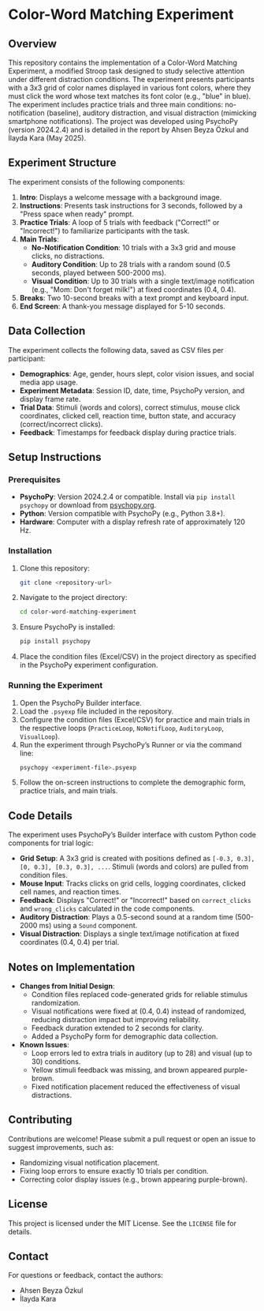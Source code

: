 # Color-Word Matching Experiment

## Overview
This repository contains the implementation of a Color-Word Matching Experiment, a modified Stroop task designed to study selective attention under different distraction conditions. The experiment presents participants with a 3x3 grid of color names displayed in various font colors, where they must click the word whose text matches its font color (e.g., "blue" in blue). The experiment includes practice trials and three main conditions: no-notification (baseline), auditory distraction, and visual distraction (mimicking smartphone notifications). The project was developed using PsychoPy (version 2024.2.4) and is detailed in the report by Ahsen Beyza Özkul and İlayda Kara (May 2025).

## Experiment Structure
The experiment consists of the following components:

1. **Intro**: Displays a welcome message with a background image.
2. **Instructions**: Presents task instructions for 3 seconds, followed by a "Press space when ready" prompt.
3. **Practice Trials**: A loop of 5 trials with feedback ("Correct!" or "Incorrect!") to familiarize participants with the task.
4. **Main Trials**:
   - **No-Notification Condition**: 10 trials with a 3x3 grid and mouse clicks, no distractions.
   - **Auditory Condition**: Up to 28 trials with a random sound (0.5 seconds, played between 500-2000 ms).
   - **Visual Condition**: Up to 30 trials with a single text/image notification (e.g., "Mom: Don't forget milk!") at fixed coordinates (0.4, 0.4).
5. **Breaks**: Two 10-second breaks with a text prompt and keyboard input.
6. **End Screen**: A thank-you message displayed for 5-10 seconds.

## Data Collection
The experiment collects the following data, saved as CSV files per participant:
- **Demographics**: Age, gender, hours slept, color vision issues, and social media app usage.
- **Experiment Metadata**: Session ID, date, time, PsychoPy version, and display frame rate.
- **Trial Data**: Stimuli (words and colors), correct stimulus, mouse click coordinates, clicked cell, reaction time, button state, and accuracy (correct/incorrect clicks).
- **Feedback**: Timestamps for feedback display during practice trials.

## Setup Instructions
### Prerequisites
- **PsychoPy**: Version 2024.2.4 or compatible. Install via `pip install psychopy` or download from [psychopy.org](https://www.psychopy.org).
- **Python**: Version compatible with PsychoPy (e.g., Python 3.8+).
- **Hardware**: Computer with a display refresh rate of approximately 120 Hz.

### Installation
1. Clone this repository:
   ```bash
   git clone <repository-url>
   ```
2. Navigate to the project directory:
   ```bash
   cd color-word-matching-experiment
   ```
3. Ensure PsychoPy is installed:
   ```bash
   pip install psychopy
   ```
4. Place the condition files (Excel/CSV) in the project directory as specified in the PsychoPy experiment configuration.

### Running the Experiment
1. Open the PsychoPy Builder interface.
2. Load the `.psyexp` file included in the repository.
3. Configure the condition files (Excel/CSV) for practice and main trials in the respective loops (`PracticeLoop`, `NoNotifLoop`, `AuditoryLoop`, `VisualLoop`).
4. Run the experiment through PsychoPy’s Runner or via the command line:
   ```bash
   psychopy <experiment-file>.psyexp
   ```
5. Follow the on-screen instructions to complete the demographic form, practice trials, and main trials.

## Code Details
The experiment uses PsychoPy’s Builder interface with custom Python code components for trial logic:
- **Grid Setup**: A 3x3 grid is created with positions defined as `[-0.3, 0.3], [0, 0.3], [0.3, 0.3], ...`. Stimuli (words and colors) are pulled from condition files.
- **Mouse Input**: Tracks clicks on grid cells, logging coordinates, clicked cell names, and reaction times.
- **Feedback**: Displays "Correct!" or "Incorrect!" based on `correct_clicks` and `wrong_clicks` calculated in the code components.
- **Auditory Distraction**: Plays a 0.5-second sound at a random time (500-2000 ms) using a `Sound` component.
- **Visual Distraction**: Displays a single text/image notification at fixed coordinates (0.4, 0.4) per trial.

## Notes on Implementation
- **Changes from Initial Design**:
  - Condition files replaced code-generated grids for reliable stimulus randomization.
  - Visual notifications were fixed at (0.4, 0.4) instead of randomized, reducing distraction impact but improving reliability.
  - Feedback duration extended to 2 seconds for clarity.
  - Added a PsychoPy form for demographic data collection.
- **Known Issues**:
  - Loop errors led to extra trials in auditory (up to 28) and visual (up to 30) conditions.
  - Yellow stimuli feedback was missing, and brown appeared purple-brown.
  - Fixed notification placement reduced the effectiveness of visual distractions.

## Contributing
Contributions are welcome! Please submit a pull request or open an issue to suggest improvements, such as:
- Randomizing visual notification placement.
- Fixing loop errors to ensure exactly 10 trials per condition.
- Correcting color display issues (e.g., brown appearing purple-brown).

## License
This project is licensed under the MIT License. See the `LICENSE` file for details.

## Contact
For questions or feedback, contact the authors:
- Ahsen Beyza Özkul
- İlayda Kara
